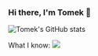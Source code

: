 ### Hi there, I'm Tomek 👋

![Tomek's GitHub stats](https://github-readme-stats.vercel.app/api?username=uhhtomek&show_icons=true&theme=radical)

What I know:
<code><img src="https://raw.githubusercontent.com/jmnote/z-icons/master/svg/python.svg"></code>
